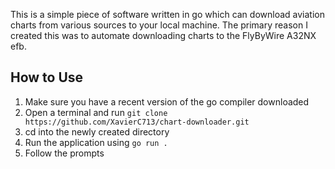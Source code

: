 This is a simple piece of software written in go which can download aviation charts from various sources to your local machine. The primary reason I created this was to automate downloading charts to the FlyByWire A32NX efb.

## How to Use
1. Make sure you have a recent version of the go compiler downloaded
2. Open a terminal and run `git clone https://github.com/XavierC713/chart-downloader.git`
3. cd into the newly created directory
4. Run the application using `go run .`
5. Follow the prompts
